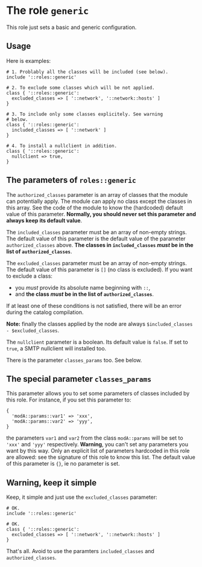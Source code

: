 # The role `generic`

This role just sets a basic and generic configuration.


## Usage

Here is examples:

```puppet
# 1. Problably all the classes will be included (see below).
include '::roles::generic'

# 2. To exclude some classes which will be not applied.
class { '::roles::generic':
  excluded_classes => [ '::network', '::network::hosts' ]
}

# 3. To include only some classes explicitely. See warning
# below.
class { '::roles::generic':
  included_classes => [ '::network' ]
}

# 4. To install a nullclient in addition.
class { '::roles::generic':
  nullclient => true,
}
```




## The parameters of `roles::generic`


The `authorized_classes` parameter is an array of classes
that the module can potentially apply. The module can apply
no class except the classes in this array. See the code of
the module to know the (hardcoded) default value of this
parameter. **Normally, you should never set this parameter
and always keep its default value**.

The `included_classes` parameter must be an array of
non-empty strings. The default value of this parameter is
the default value of the parameter `authorized_classes`
above. **The classes in `included_classes` *must* be in the
list of `authorized_classes`**.

The `excluded_classes` parameter must be an array of
non-empty strings. The default value of this parameter is
`[]` (no class is excluded). If you want to exclude a class:

* you *must* provide its absolute name beginning with `::`,
* and **the class *must* be in the list of `authorized_classes`**.

If at least one of these conditions is not satisfied, there
will be an error during the catalog compilation.

**Note:** finally the classes applied by the node are always
`$included_classes - $excluded_classes`.

The `nullclient` parameter is a boolean. Its default value
is `false`. If set to `true`, a SMTP nullclient will
installed too.

There is the parameter `classes_params` too. See below.


## The special parameter `classes_params`

This parameter allows you to set some parameters of classes
included by this role. For instance, if you set this parameter
to:

```puppet
{
  'modA::params::var1' => 'xxx',
  'modA::params::var2' => 'yyy',
}
```

the parameters `var1` and `var2` from the class
`modA::params` will be set to `'xxx'` and `'yyy'`
respectively. **Warning**, you can't set any parameters you
want by this way. Only an explicit list of parameters
hardcoded in this role are allowed: see the signature of
this role to know this list. The default value of this
parameter is `{}`, ie no parameter is set.


## Warning, keep it simple

Keep, it simple and just use the `excluded_classes` parameter:

```puppet
# OK.
include '::roles::generic'

# OK.
class { '::roles::generic':
  excluded_classes => [ '::network', '::network::hosts' ]
}
```

That's all. Avoid to use the paramters `included_classes`
and `authorized_classes`.


